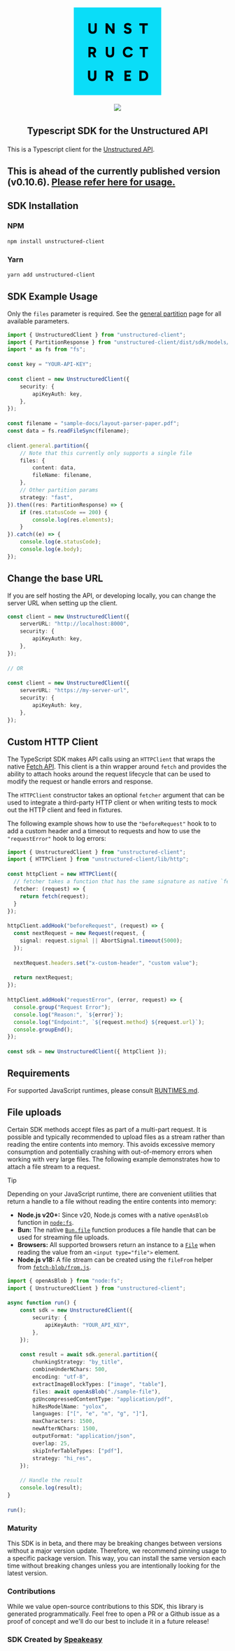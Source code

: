 <h3 align="center">
  <img
    src="https://raw.githubusercontent.com/Unstructured-IO/unstructured/main/img/unstructured_logo.png"
    height="200"
  >
</h3>

<div align="center">
    <a href="https://speakeasyapi.dev/"><img src="https://custom-icon-badges.demolab.com/badge/-Built%20By%20Speakeasy-212015?style=for-the-badge&logoColor=FBE331&logo=speakeasy&labelColor=545454" /></a>
</div>

<h2 align="center">
  <p>Typescript SDK for the Unstructured API</p>
</h2>

This is a Typescript client for the [Unstructured API](https://unstructured-io.github.io/unstructured/api.html). 

## This is ahead of the currently published version (v0.10.6). [Please refer here for usage.](https://github.com/Unstructured-IO/unstructured-js-client/blob/v0.10.6/README.md)

## SDK Installation

### NPM

```bash
npm install unstructured-client
```

### Yarn

```bash
yarn add unstructured-client
```
<!-- No SDK Installation -->

## SDK Example Usage
Only the `files` parameter is required. See the [general partition](docs/sdks/general/README.md) page for all available parameters. 

```typescript
import { UnstructuredClient } from "unstructured-client";
import { PartitionResponse } from "unstructured-client/dist/sdk/models/operations";
import * as fs from "fs";

const key = "YOUR-API-KEY";

const client = new UnstructuredClient({
    security: {
        apiKeyAuth: key,
    },
});

const filename = "sample-docs/layout-parser-paper.pdf";
const data = fs.readFileSync(filename);

client.general.partition({
    // Note that this currently only supports a single file
    files: {
        content: data,
        fileName: filename,
    },
    // Other partition params
    strategy: "fast",
}).then((res: PartitionResponse) => {
    if (res.statusCode == 200) {
        console.log(res.elements);
    }
}).catch((e) => {
    console.log(e.statusCode);
    console.log(e.body);
});
```

## Change the base URL

If you are self hosting the API, or developing locally, you can change the server URL when setting up the client.

```typescript
const client = new UnstructuredClient({
    serverURL: "http://localhost:8000",
    security: {
        apiKeyAuth: key,
    },
});

// OR

const client = new UnstructuredClient({
    serverURL: "https://my-server-url",
    security: {
        apiKeyAuth: key,
    },
});
```


<!-- No SDK Example Usage -->
<!-- No SDK Available Operations -->
<!-- No Pagination -->
<!-- No Error Handling -->
<!-- No Server Selection -->

<!-- Start Custom HTTP Client [http-client] -->
## Custom HTTP Client

The TypeScript SDK makes API calls using an `HTTPClient` that wraps the native
[Fetch API](https://developer.mozilla.org/en-US/docs/Web/API/Fetch_API). This
client is a thin wrapper around `fetch` and provides the ability to attach hooks
around the request lifecycle that can be used to modify the request or handle
errors and response.

The `HTTPClient` constructor takes an optional `fetcher` argument that can be
used to integrate a third-party HTTP client or when writing tests to mock out
the HTTP client and feed in fixtures.

The following example shows how to use the `"beforeRequest"` hook to to add a
custom header and a timeout to requests and how to use the `"requestError"` hook
to log errors:

```typescript
import { UnstructuredClient } from "unstructured-client";
import { HTTPClient } from "unstructured-client/lib/http";

const httpClient = new HTTPClient({
  // fetcher takes a function that has the same signature as native `fetch`.
  fetcher: (request) => {
    return fetch(request);
  }
});

httpClient.addHook("beforeRequest", (request) => {
  const nextRequest = new Request(request, {
    signal: request.signal || AbortSignal.timeout(5000);
  });

  nextRequest.headers.set("x-custom-header", "custom value");

  return nextRequest;
});

httpClient.addHook("requestError", (error, request) => {
  console.group("Request Error");
  console.log("Reason:", `${error}`);
  console.log("Endpoint:", `${request.method} ${request.url}`);
  console.groupEnd();
});

const sdk = new UnstructuredClient({ httpClient });
```
<!-- End Custom HTTP Client [http-client] -->
<!-- No Retries -->
<!-- No Authentication -->

<!-- Start Requirements [requirements] -->
## Requirements

For supported JavaScript runtimes, please consult [RUNTIMES.md](RUNTIMES.md).
<!-- End Requirements [requirements] -->

<!-- Start File uploads [file-upload] -->
## File uploads

Certain SDK methods accept files as part of a multi-part request. It is possible and typically recommended to upload files as a stream rather than reading the entire contents into memory. This avoids excessive memory consumption and potentially crashing with out-of-memory errors when working with very large files. The following example demonstrates how to attach a file stream to a request.

> [!TIP]
>
> Depending on your JavaScript runtime, there are convenient utilities that return a handle to a file without reading the entire contents into memory:
>
> - **Node.js v20+:** Since v20, Node.js comes with a native `openAsBlob` function in [`node:fs`](https://nodejs.org/docs/latest-v20.x/api/fs.html#fsopenasblobpath-options).
> - **Bun:** The native [`Bun.file`](https://bun.sh/docs/api/file-io#reading-files-bun-file) function produces a file handle that can be used for streaming file uploads.
> - **Browsers:** All supported browsers return an instance to a [`File`](https://developer.mozilla.org/en-US/docs/Web/API/File) when reading the value from an `<input type="file">` element.
> - **Node.js v18:** A file stream can be created using the `fileFrom` helper from [`fetch-blob/from.js`](https://www.npmjs.com/package/fetch-blob).

```typescript
import { openAsBlob } from "node:fs";
import { UnstructuredClient } from "unstructured-client";

async function run() {
    const sdk = new UnstructuredClient({
        security: {
            apiKeyAuth: "YOUR_API_KEY",
        },
    });

    const result = await sdk.general.partition({
        chunkingStrategy: "by_title",
        combineUnderNChars: 500,
        encoding: "utf-8",
        extractImageBlockTypes: ["image", "table"],
        files: await openAsBlob("./sample-file"),
        gzUncompressedContentType: "application/pdf",
        hiResModelName: "yolox",
        languages: ["[", "e", "n", "g", "]"],
        maxCharacters: 1500,
        newAfterNChars: 1500,
        outputFormat: "application/json",
        overlap: 25,
        skipInferTableTypes: ["pdf"],
        strategy: "hi_res",
    });

    // Handle the result
    console.log(result);
}

run();

```
<!-- End File uploads [file-upload] -->

<!-- Placeholder for Future Speakeasy SDK Sections -->

### Maturity

This SDK is in beta, and there may be breaking changes between versions without a major version update. Therefore, we recommend pinning usage
to a specific package version. This way, you can install the same version each time without breaking changes unless you are intentionally
looking for the latest version.

### Contributions

While we value open-source contributions to this SDK, this library is generated programmatically.
Feel free to open a PR or a Github issue as a proof of concept and we'll do our best to include it in a future release!

### SDK Created by [Speakeasy](https://docs.speakeasyapi.dev/docs/using-speakeasy/client-sdks)
